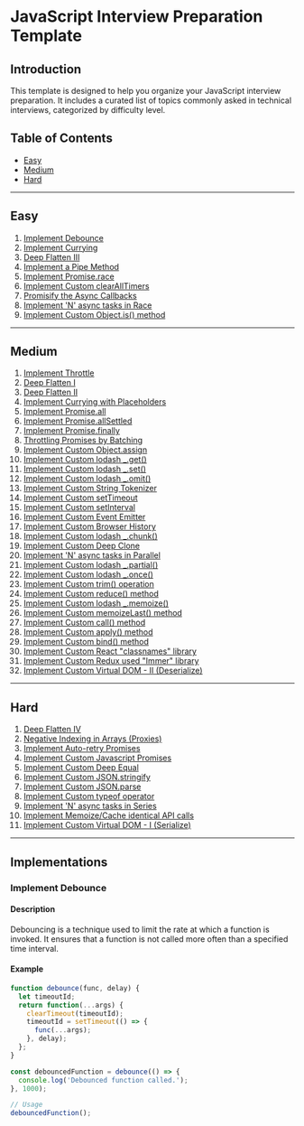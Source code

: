 # JavaScript Interview Preparation Template

## Introduction
This template is designed to help you organize your JavaScript interview preparation. It includes a curated list of topics commonly asked in technical interviews, categorized by difficulty level.

## Table of Contents
- [Easy](#easy)
- [Medium](#medium)
- [Hard](#hard)

---

## Easy
1. [Implement Debounce](#implement-debounce)
2. [Implement Currying](#implement-currying)
3. [Deep Flatten III](#deep-flatten-iii)
4. [Implement a Pipe Method](#implement-a-pipe-method)
5. [Implement Promise.race](#implement-promise-race)
6. [Implement Custom clearAllTimers](#implement-custom-clearalltimers)
7. [Promisify the Async Callbacks](#promisify-the-async-callbacks)
8. [Implement 'N' async tasks in Race](#implement-n-async-tasks-in-race)
9. [Implement Custom Object.is() method](#implement-custom-objectis-method)

---

## Medium
1. [Implement Throttle](#implement-throttle)
2. [Deep Flatten I](#deep-flatten-i)
3. [Deep Flatten II](#deep-flatten-ii)
4. [Implement Currying with Placeholders](#implement-currying-with-placeholders)
5. [Implement Promise.all](#implement-promise-all)
6. [Implement Promise.allSettled](#implement-promise-allsettled)
7. [Implement Promise.finally](#implement-promise-finally)
8. [Throttling Promises by Batching](#throttling-promises-by-batching)
9. [Implement Custom Object.assign](#implement-custom-objectassign)
10. [Implement Custom lodash _.get()](#implement-custom-lodash-get)
11. [Implement Custom lodash _.set()](#implement-custom-lodash-set)
12. [Implement Custom lodash _.omit()](#implement-custom-lodash-omit)
13. [Implement Custom String Tokenizer](#implement-custom-string-tokenizer)
14. [Implement Custom setTimeout](#implement-custom-settimeout)
15. [Implement Custom setInterval](#implement-custom-setinterval)
16. [Implement Custom Event Emitter](#implement-custom-event-emitter)
17. [Implement Custom Browser History](#implement-custom-browser-history)
18. [Implement Custom lodash _.chunk()](#implement-custom-lodash-chunk)
19. [Implement Custom Deep Clone](#implement-custom-deep-clone)
20. [Implement 'N' async tasks in Parallel](#implement-n-async-tasks-in-parallel)
21. [Implement Custom lodash _.partial()](#implement-custom-lodash-partial)
22. [Implement Custom lodash _.once()](#implement-custom-lodash-once)
23. [Implement Custom trim() operation](#implement-custom-trim-operation)
24. [Implement Custom reduce() method](#implement-custom-reduce-method)
25. [Implement Custom lodash _.memoize()](#implement-custom-lodash-memoize)
26. [Implement Custom memoizeLast() method](#implement-custom-memoizelast-method)
27. [Implement Custom call() method](#implement-custom-call-method)
28. [Implement Custom apply() method](#implement-custom-apply-method)
29. [Implement Custom bind() method](#implement-custom-bind-method)
30. [Implement Custom React "classnames" library](#implement-custom-react-classnames-library)
31. [Implement Custom Redux used "Immer" library](#implement-custom-redux-used-immer-library)
32. [Implement Custom Virtual DOM - II (Deserialize)](#implement-custom-virtual-dom---ii-deserialize)

---

## Hard
1. [Deep Flatten IV](#deep-flatten-iv)
2. [Negative Indexing in Arrays (Proxies)](#negative-indexing-in-arrays-proxies)
3. [Implement Auto-retry Promises](#implement-auto-retry-promises)
4. [Implement Custom Javascript Promises](#implement-custom-javascript-promises)
5. [Implement Custom Deep Equal](#implement-custom-deep-equal)
6. [Implement Custom JSON.stringify](#implement-custom-jsonstringify)
7. [Implement Custom JSON.parse](#implement-custom-jsonparse)
8. [Implement Custom typeof operator](#implement-custom-typeof-operator)
9. [Implement 'N' async tasks in Series](#implement-n-async-tasks-in-series)
10. [Implement Memoize/Cache identical API calls](#implement-memoizecache-identical-api-calls)
11. [Implement Custom Virtual DOM - I (Serialize)](#implement-custom-virtual-dom---i-serialize)

---

## Implementations

### Implement Debounce
#### Description
Debouncing is a technique used to limit the rate at which a function is invoked. It ensures that a function is not called more often than a specified time interval.

#### Example
```javascript
function debounce(func, delay) {
  let timeoutId;
  return function(...args) {
    clearTimeout(timeoutId);
    timeoutId = setTimeout(() => {
      func(...args);
    }, delay);
  };
}

const debouncedFunction = debounce(() => {
  console.log('Debounced function called.');
}, 1000);

// Usage
debouncedFunction();
